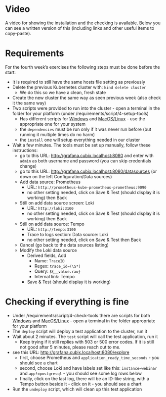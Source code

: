 # Video

A video for showing the installation and the checking is available. Below you can see a written version of this 
(including links and other useful items to copy-paste).

# Requirements
For the fourth week’s exercises the following steps must be done before the start:
* It is required to still have the same hosts file setting as previously
* Delete the previous Kubernetes cluster with: `kind delete cluster`
  * We do this so we have a clean, fresh state
* Create the new cluster the same way as seen previous week (also check it the same way)
* Two scripts were provided to run into the cluster - open a terminal in the folder for your platform (under /requirements/script/4-setup-tools)
  * Has different scripts for [Windows](/requirements/script/4-setup-tools/windows) and [MacOS/Linux](/requirements/script/4-setup-tools/macos-linux) - use the appropriate one for your system
  * the `dependencies` must be run only if it was never run before (but running it multiple times do no harm)
  * the `install` one will setup everything needed in our cluster
* Wait a few minutes. The tools must be set up manually, follow these instructions:
  * go to this URL: http://grafana.cubix.localhost:8080 and enter with `admin` as both username and password (you can skip credentials change)
  * go to this URL: http://grafana.cubix.localhost:8080/datasources (or down on the left Configuration/Data sources)
  * Add data source: Prometheus
    * URL: `http://prometheus-kube-prometheus-prometheus:9090`
    * no other setting needed, click on Save & Test (should display it is working) then Back
  * Still on add data source screen: Loki
    * URL: `http://loki:3100`
    * no other setting needed, click on Save & Test (should display it is working) then Back
  * Still on add data source: Tempo
    * URL: `http://tempo:3100`
    * Trace to logs section: Data source: Loki
    * no other setting needed, click on Save & Test then Back
  * Cancel (go back to the data sources listing)
  * Modify the Loki data source
    * Derived fields, Add
      * Name: `TraceID`
      * Regex: `trace_id=(\S*)`
      * Query: `${__value.raw}`
      * Internal link: Tempo
    * Save & Test (should display it is working)

# Checking if everything is fine
* Under /requirements/script/4-check-tools there are scripts for both [Windows](/requirements/script/4-check-tools/windows) and [MacOS/Linux](/requirements/script/4-check-tools/macos-linux) - open a terminal in the folder appropriate for your platform
* The `deploy` script will deploy a test application to the cluster, run it
* Wait about 2 minutes. The `test` script will call the test application, run it
  * Keep trying if it still replies with 503 or 500 error codes. If it is still not good after 5 minutes, please reach out to me.
* see this URL: http://grafana.cubix.localhost:8080/explore
  * first, choose Prometheus and `application_ready_time_seconds` - you should see a chart
  * second, choose Loki and have labels set like this: `instance=webinar` and `app!=postgresql` - you should see some log rows below
  * finally, click on the last log, there will be an ID-like string, with a Tempo button beside it - click on it - you should see a chart
* Run the `undeploy` script, which will clean up this test application
